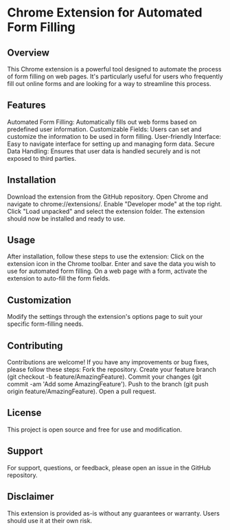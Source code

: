 # Chrome Extension for Automated Form Filling

## Overview
This Chrome extension is a powerful tool designed to automate the process of form filling on web pages. It's particularly useful for users who frequently fill out online forms and are looking for a way to streamline this process.

## Features
Automated Form Filling: Automatically fills out web forms based on predefined user information.
Customizable Fields: Users can set and customize the information to be used in form filling.
User-friendly Interface: Easy to navigate interface for setting up and managing form data.
Secure Data Handling: Ensures that user data is handled securely and is not exposed to third parties.

## Installation
Download the extension from the GitHub repository.
Open Chrome and navigate to chrome://extensions/.
Enable "Developer mode" at the top right.
Click "Load unpacked" and select the extension folder.
The extension should now be installed and ready to use.

## Usage
After installation, follow these steps to use the extension:
Click on the extension icon in the Chrome toolbar.
Enter and save the data you wish to use for automated form filling.
On a web page with a form, activate the extension to auto-fill the form fields.

## Customization
Modify the settings through the extension's options page to suit your specific form-filling needs.

## Contributing
Contributions are welcome! If you have any improvements or bug fixes, please follow these steps:
Fork the repository.
Create your feature branch (git checkout -b feature/AmazingFeature).
Commit your changes (git commit -am 'Add some AmazingFeature').
Push to the branch (git push origin feature/AmazingFeature).
Open a pull request.

## License
This project is open source and free for use and modification.

## Support
For support, questions, or feedback, please open an issue in the GitHub repository.

## Disclaimer
This extension is provided as-is without any guarantees or warranty. Users should use it at their own risk.


